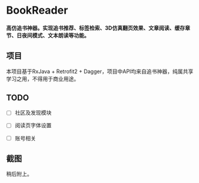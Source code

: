 # BookReader
#### 高仿追书神器。实现追书推荐、标签检索、3D仿真翻页效果、文章阅读、缓存章节、日夜间模式、文本朗读等功能。

## 项目
本项目基于RxJava + Retrofit2 + Dagger，项目中API均来自追书神器，纯属共享学习之用，不得用于商业用途。

## TODO
* [ ] 社区及发现模块

* [ ] 阅读页字体设置

* [ ] 账号相关

## 截图
稍后附上。
